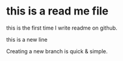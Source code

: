 # this is a read me file

this is the first time I write readme on github.

this is a new line

Creating a new branch is quick & simple.